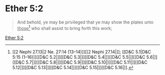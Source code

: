# Ether 5:2

> And behold, ye may be privileged that ye may show the plates unto <u>those</u>[^a] who shall assist to bring forth this work;

[Ether 5:2](https://www.churchofjesuschrist.org/study/scriptures/bofm/ether/5?lang=eng&id=p2#p2)


[^a]: [[2 Nephi 27.13|2 Ne. 27:14 (13–14)]][[2 Nephi 27.14|]]; [[D&C 5.1|D&C 5:15 (1–16)]][[D&C 5.2|]][[D&C 5.3|]][[D&C 5.4|]][[D&C 5.5|]][[D&C 5.6|]][[D&C 5.7|]][[D&C 5.8|]][[D&C 5.9|]][[D&C 5.10|]][[D&C 5.11|]][[D&C 5.12|]][[D&C 5.13|]][[D&C 5.14|]][[D&C 5.15|]][[D&C 5.16|]].  
